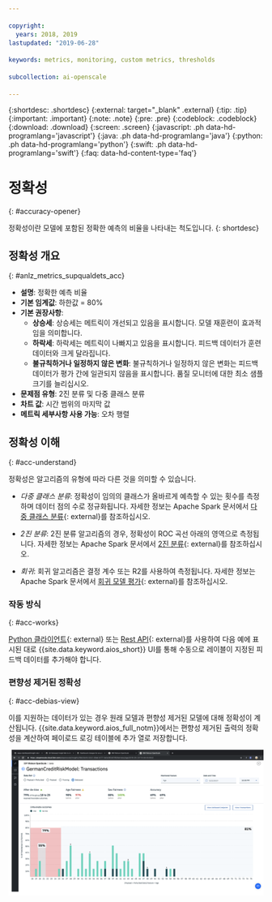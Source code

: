```yaml
---

copyright:
  years: 2018, 2019
lastupdated: "2019-06-28"

keywords: metrics, monitoring, custom metrics, thresholds

subcollection: ai-openscale

---
```


{:shortdesc: .shortdesc}
{:external: target="_blank" .external}
{:tip: .tip}
{:important: .important}
{:note: .note}
{:pre: .pre}
{:codeblock: .codeblock}
{:download: .download}
{:screen: .screen}
{:javascript: .ph data-hd-programlang='javascript'}
{:java: .ph data-hd-programlang='java'}
{:python: .ph data-hd-programlang='python'}
{:swift: .ph data-hd-programlang='swift'}
{:faq: data-hd-content-type='faq'}

# 정확성
{: #accuracy-opener}

정확성이란 모델에 포함된 정확한 예측의 비율을 나타내는 척도입니다.
{: shortdesc}

## 정확성 개요
{: #anlz_metrics_supqualdets_acc}

- **설명**: 정확한 예측 비율
- **기본 임계값**: 하한값 = 80%
- **기본 권장사항**:
   - **상승세**: 상승세는 메트릭이 개선되고 있음을 표시합니다. 모델 재훈련이 효과적임을 의미합니다.
   - **하락세**: 하락세는 메트릭이 나빠지고 있음을 표시합니다. 피드백 데이터가 훈련 데이터와 크게 달라집니다.
   - **불규칙하거나 일정하지 않은 변화**: 불규칙하거나 일정하지 않은 변화는 피드백 데이터가 평가 간에 일관되지 않음을 표시합니다. 품질 모니터에 대한 최소 샘플 크기를 늘리십시오.
- **문제점 유형**: 2진 분류 및 다중 클래스 분류
- **차트 값**: 시간 범위의 마지막 값
- **메트릭 세부사항 사용 가능**: 오차 행렬


## 정확성 이해
{: #acc-understand}

정확성은 알고리즘의 유형에 따라 다른 것을 의미할 수 있습니다.

- *다중 클래스 분류*: 정확성이 임의의 클래스가 올바르게 예측할 수 있는 횟수를 측정하며 데이터 점의 수로 정규화됩니다. 자세한 정보는 Apache Spark 문서에서 [다중 클래스 분류](https://spark.apache.org/docs/2.1.0/mllib-evaluation-metrics.html#multiclass-classification){: external}를 참조하십시오.

- *2진 분류*: 2진 분류 알고리즘의 경우, 정확성이 ROC 곡선 아래의 영역으로 측정됩니다. 자세한 정보는 Apache Spark 문서에서 [2진 분류](https://spark.apache.org/docs/2.1.0/mllib-evaluation-metrics.html#binary-classification){: external}를 참조하십시오.

- *회귀*: 회귀 알고리즘은 결정 계수 또는 R2를 사용하여 측정됩니다. 자세한 정보는 Apache Spark 문서에서 [회귀 모델 평가](https://spark.apache.org/docs/2.1.0/mllib-evaluation-metrics.html#regression-model-evaluation){: external}를 참조하십시오.

### 작동 방식
{: #acc-works}

[Python 클라이언트](http://ai-openscale-python-client.mybluemix.net/#feedbacklogging){: external} 또는 [Rest API](https://cloud.ibm.com/apidocs/ai-openscale#post-feedback-payload){: external}를 사용하여 다음 예에 표시된 대로 {{site.data.keyword.aios_short}} UI를 통해 수동으로 레이블이 지정된 피드백 데이터를 추가해야 합니다.

### 편향성 제거된 정확성
{: #acc-debias-view}

이를 지원하는 데이터가 있는 경우 원래 모델과 편향성 제거된 모델에 대해 정확성이 계산됩니다. {{site.data.keyword.aios_full_notm}}에서는 편향성 제거된 출력의 정확성을 계산하여 페이로드 로깅 테이블에 추가 열로 저장합니다.

![모델 시각화가 원래 모델 및 편향성 제거된 모델 둘 다에 대해 계산된 정확성과 함께 표시됨](images/debiased-accuracy.png)

